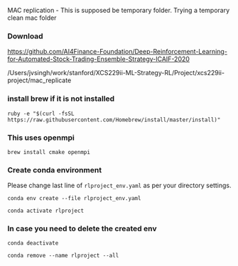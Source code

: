 MAC replication - This is supposed be temporary folder. Trying a temporary
clean mac folder

### Download
https://github.com/AI4Finance-Foundation/Deep-Reinforcement-Learning-for-Automated-Stock-Trading-Ensemble-Strategy-ICAIF-2020

/Users/jvsingh/work/stanford/XCS229ii-ML-Strategy-RL/Project/xcs229ii-project/mac_replicate

### install brew if it is not installed
`ruby -e "$(curl -fsSL https://raw.githubusercontent.com/Homebrew/install/master/install)"`

### This uses openmpi
`brew install cmake openmpi`

### Create conda environment
Please change last line of `rlproject_env.yaml` as per your directory settings.

`conda env create --file rlproject_env.yaml`

`conda activate rlproject`

### In case you need to delete the created env

`conda deactivate`

`conda remove --name rlproject --all`
